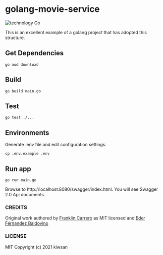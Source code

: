 # golang-movie-service
![technology Go](https://img.shields.io/badge/technology-go-blue.svg)

This is an excellent example of a golang project that has adopted this structure.

## Get Dependencies

`go mod download`

## Build

`go build main.go`

## Test

`go test ./...`

## Environments
Generate .env file and edit configuration settings.

`cp .env.example .env`

## Run app 

`go run main.go`

Browse to http://localhost:8080/swagger/index.html. You will see Swagger 2.0 Api documents.

### CREDITS
Original work authored by [Franklin Carrero](https://github.com/fmcarrero/bookstore_utils-go/) as MIT licensed and [
Eder Férnandez Baldovino](https://github.com/ederj98/movies-microservice)

### LICENSE
MIT
Copyright (c) 2021 kiwsan
